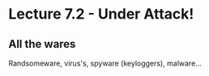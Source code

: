 # Lecture 7.2 - Under Attack!

## All the wares
Randsomeware, virus's, spyware (keyloggers), malware...
